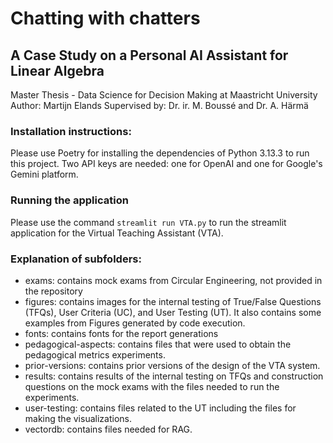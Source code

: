 # Chatting with chatters
## A Case Study on a Personal AI Assistant for Linear Algebra
Master Thesis - Data Science for Decision Making at Maastricht University
Author: Martijn Elands
Supervised by: Dr. ir. M. Boussé and Dr. A. Härmä

### Installation instructions:
Please use Poetry for installing the dependencies of Python 3.13.3 to run this project.
Two API keys are needed: one for OpenAI and one for Google's Gemini platform.

### Running the application
Please use the command ```streamlit run VTA.py``` to run the streamlit application for the Virtual Teaching Assistant (VTA).

### Explanation of subfolders:
- exams: contains mock exams from Circular Engineering, not provided in the repository
- figures: contains images for the internal testing of True/False Questions (TFQs), User Criteria (UC), and User Testing (UT). It also contains some examples from Figures generated by code execution.
- fonts: contains fonts for the report generations
- pedagogical-aspects: contains files that were used to obtain the pedagogical metrics experiments.
- prior-versions: contains prior versions of the design of the VTA system.
- results: contains results of the internal testing on TFQs and construction questions on the mock exams with the files needed to run the experiments.
- user-testing: contains files related to the UT including the files for making the visualizations.
- vectordb: contains files needed for RAG.
